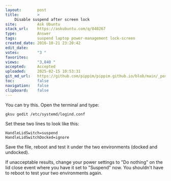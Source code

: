 ```yaml
---
layout:       post
title:        >
    Disable suspend after screen lock
site:         Ask Ubuntu
stack_url:    https://askubuntu.com/q/840267
type:         Answer
tags:         suspend laptop power-management lock-screen
created_date: 2016-10-21 23:20:42
edit_date:    
votes:        "3 "
favorites:    
views:        "3,840 "
accepted:     Accepted
uploaded:     2025-02-15 10:53:31
git_md_url:   https://github.com/pippim/pippim.github.io/blob/main/_posts/2016/2016-10-21-Disable-suspend-after-screen-lock.md
toc:          false
navigation:   false
clipboard:    false
---
```


You can try this. Open the terminal and type:

``` 
gksu gedit /etc/systemd/logind.conf
```

Set these two lines to look like this:

``` 
HandleLidSwitch=suspend
HandleLidSwitchDocked=ignore
```

Save the file, reboot and test it under the two environments (docked and undocked).

If unacceptable results, change your power settings to "Do nothing" on the lid close event where you have it set to "Suspend" now. You shouldn't have to reboot to test your two environments again.
